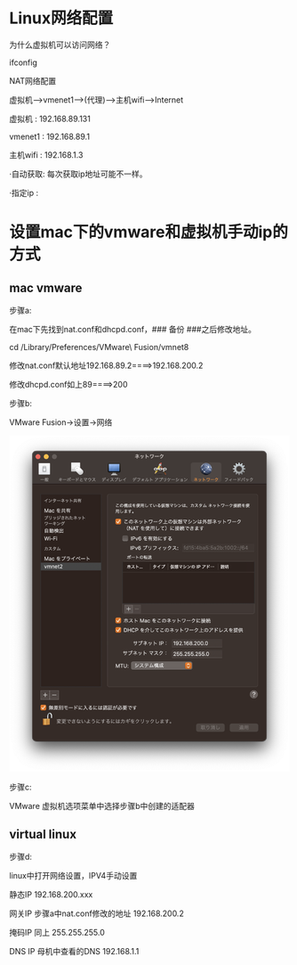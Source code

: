 # Linux网络配置

为什么虚拟机可以访问网络？

ifconfig

NAT网络配置

虚拟机-->vmenet1-->(代理)-->主机wifi-->Internet

虚拟机   :  192.168.89.131

vmenet1  :  192.168.89.1

主机wifi :  192.168.1.3

·自动获取: 每次获取ip地址可能不一样。

·指定ip  :

# 设置mac下的vmware和虚拟机手动ip的方式

## mac vmware

步骤a:

  在mac下先找到nat.conf和dhcpd.conf，### 备份 ###之后修改地址。

  cd /Library/Preferences/VMware\ Fusion/vmnet8

  修改nat.conf默认地址192.168.89.2====>192.168.200.2

  修改dhcpd.conf如上89====>200

步骤b:

  VMware Fusion->设置->网络

  ![vm](./vmsetting.png)

步骤c:

  VMware 虚拟机选项菜单中选择步骤b中创建的适配器

## virtual linux

步骤d:

  linux中打开网络设置，IPV4手动设置

  静态IP                           192.168.200.xxx

  网关IP 步骤a中nat.conf修改的地址 192.168.200.2

  掩码IP 同上                      255.255.255.0

  DNS IP 母机中查看的DNS           192.168.1.1

